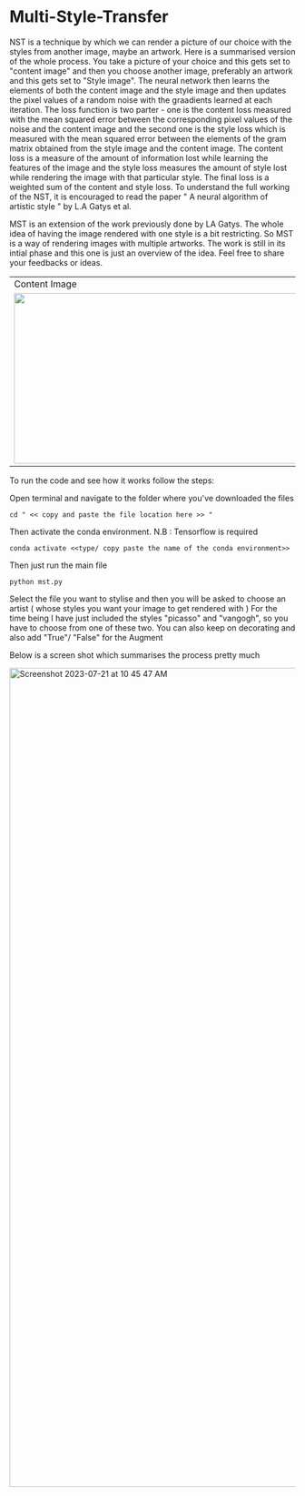# Multi-Style-Transfer
NST is a technique by which we can render a picture of our choice with the styles from another image, maybe an artwork. Here is a summarised version of the whole process. You take a picture of your choice and this gets set to "content image" and then you choose another image, preferably an artwork and this gets set to "Style image". The neural network then learns the elements of both the content image and the style image and then updates the pixel values of a random noise with the graadients learned at each iteration. The loss function is two parter - one is the content loss measured with the mean squared error between the corresponding pixel values of the noise and the content image and the second one is the style loss which is measured with the mean squared error between the elements of the gram matrix obtained from the style image and the content image. The content loss is a measure of the amount of information lost while learning the features of the image and the style loss measures the amount of style lost while rendering the image with that particular style. The final loss is a weighted sum of the content and style loss. To understand the full working of the NST, it is encouraged to read the paper " A neural algorithm of artistic style " by L.A Gatys et al. 

MST is an extension of the work previously done by LA Gatys. The whole idea of having the image rendered with one style is a bit restricting. So MST is a way of rendering images with multiple artworks. The work is still in its intial phase and this one is just an overview of the idea. Feel free to share your feedbacks or ideas.


<table>
  <tr></td>
     <td>Content Image</td>
     <td>Stylised Image: with  3 Vangogh artworks</td>
  </tr>
  <tr>
    <td><img src="https://github.com/rudra-99/Multi-Style-Transfer/assets/107755049/c00eb34e-1603-4546-8514-1111671d826d" width = "500" height = "300"></td>
    <td><img src = "https://github.com/rudra-99/Multi-Style-Transfer/assets/107755049/1dd828c0-4040-4c74-9ba7-2dc55d5b3548" width = "500" height = "300"></td>
  </tr>
 </table>

To run the code and see how it works follow the steps:

Open terminal and navigate to the folder where you've downloaded the files

```
cd " << copy and paste the file location here >> "
```
Then activate the conda environment. N.B : Tensorflow is required 

```
conda activate <<type/ copy paste the name of the conda environment>>
```
Then just run the main file
```
python mst.py
```
Select the file you want to stylise and then you will be asked to choose an artist ( whose styles you want your image to get rendered with )
For the time being I have just included the styles "picasso" and "vangogh", so you have to choose from one of these two. You can also keep on decorating and also add "True"/ "False" for the Augment

Below is a screen shot which summarises the process pretty much

<img width="1440" alt="Screenshot 2023-07-21 at 10 45 47 AM" src="https://github.com/rudra-99/Multi-Style-Transfer/assets/107755049/6a119b24-d7d3-4652-9871-573f72c0bf79">

